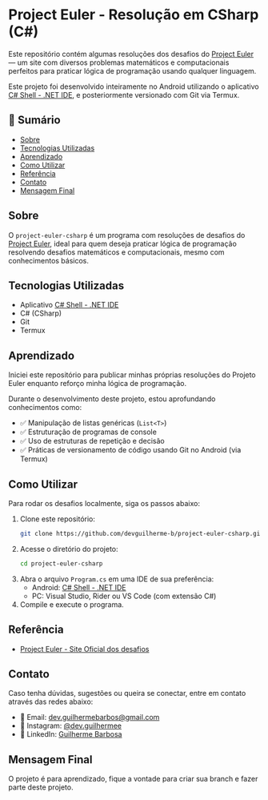 
# Project Euler - Resolução em CSharp (C#)

Este repositório contém algumas resoluções dos desafios do [Project Euler](https://projecteuler.net/) — um site com diversos problemas matemáticos e computacionais perfeitos para praticar lógica de programação usando qualquer linguagem.

Este projeto foi desenvolvido inteiramente no Android utilizando o aplicativo [C# Shell - .NET IDE](https://play.google.com/store/apps/details?id=com.rfo.net), e posteriormente versionado com Git via Termux.

## 📌 Sumário

- [Sobre](#sobre)
- [Tecnologias Utilizadas](#tecnologias-utilizadas)
- [Aprendizado](#aprendizado)
- [Como Utilizar](#como-utilizar)
- [Referência](#referência)
- [Contato](#contato)
- [Mensagem Final](#mensagem-final)

## Sobre

O `project-euler-csharp` é um programa com resoluções de desafios do [Project Euler](https://projecteuler.net/), ideal para quem deseja praticar lógica de programação resolvendo desafios matemáticos e computacionais, mesmo com conhecimentos básicos.

## Tecnologias Utilizadas

- Aplicativo [C# Shell - .NET IDE](https://play.google.com/store/apps/details?id=com.rfo.net)
- C# (CSharp)
- Git
- Termux

## Aprendizado

Iniciei este repositório para publicar minhas próprias resoluções do Projeto Euler enquanto reforço minha lógica de programação.

Durante o desenvolvimento deste projeto, estou aprofundando conhecimentos como:

- ✅ Manipulação de listas genéricas (`List<T>`)
- ✅ Estruturação de programas de console
- ✅ Uso de estruturas de repetição e decisão
- ✅ Práticas de versionamento de código usando Git no Android (via Termux)

## Como Utilizar

Para rodar os desafios localmente, siga os passos abaixo:

1. Clone este repositório:
   ```bash
   git clone https://github.com/devguilherme-b/project-euler-csharp.git
   ```
2. Acesse o diretório do projeto:
   ```bash
   cd project-euler-csharp
   ```
3. Abra o arquivo `Program.cs` em uma IDE de sua preferência:
   - Android: [C# Shell - .NET IDE](https://play.google.com/store/apps/details?id=com.rfo.net)
   - PC: Visual Studio, Rider ou VS Code (com extensão C#)
4. Compile e execute o programa.

## Referência

- [Project Euler - Site Oficial dos desafios](https://projecteuler.net/)

## Contato

Caso tenha dúvidas, sugestões ou queira se conectar, entre em contato através das redes abaixo:

- 📧 Email: [dev.guilhermebarbos@gmail.com](mailto:dev.guilhermebarbos@gmail.com)
- 📸 Instagram: [@dev.guilhermee](https://www.instagram.com/dev.guilhermee)
- 💼 LinkedIn: [Guilherme Barbosa](https://www.linkedin.com/in/devguilhermebarbosa/)

## Mensagem Final

O projeto é para aprendizado, fique a vontade para criar sua branch e fazer parte deste projeto. 